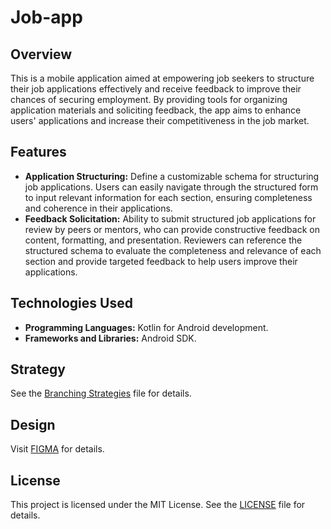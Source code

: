 # Job-app

## Overview
This is a mobile application aimed at empowering job seekers to structure their job applications effectively and receive feedback to improve their chances of securing employment. By providing tools for organizing application materials and soliciting feedback, the app aims to enhance users' applications and increase their competitiveness in the job market.

## Features
- **Application Structuring:** Define a customizable schema for structuring job applications. Users can easily navigate through the structured form to input relevant information for each section, ensuring completeness and coherence in their applications.
- **Feedback Solicitation:** Ability to submit structured job applications for review by peers or mentors, who can provide constructive feedback on content, formatting, and presentation. Reviewers can reference the structured schema to evaluate the completeness and relevance of each section and provide targeted feedback to help users improve their applications.

## Technologies Used
- **Programming Languages:** Kotlin for Android development.
- **Frameworks and Libraries:** Android SDK.

## Strategy
See the [Branching Strategies](branching_strategies.md) file for details.

## Design
Visit [FIGMA](https://www.figma.com/files/project/220507053/Team-project?fuid=1343917985853600751) for details.

## License
This project is licensed under the MIT License. See the [LICENSE](LICENSE) file for details.
